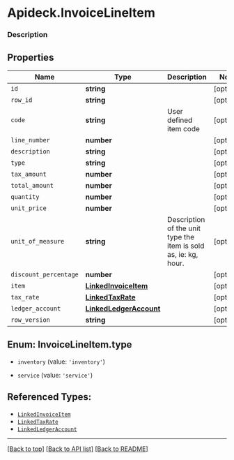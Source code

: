 # Apideck.InvoiceLineItem

### Description

## Properties
Name | Type | Description | Notes
------------ | ------------- | ------------- | -------------
`id` | **string** |  | [optional] 
`row_id` | **string** |  | [optional] 
`code` | **string** | User defined item code | [optional] 
`line_number` | **number** |  | [optional] 
`description` | **string** |  | [optional] 
`type` | **string** |  | [optional] 
`tax_amount` | **number** |  | [optional] 
`total_amount` | **number** |  | [optional] 
`quantity` | **number** |  | [optional] 
`unit_price` | **number** |  | [optional] 
`unit_of_measure` | **string** | Description of the unit type the item is sold as, ie: kg, hour. | [optional] 
`discount_percentage` | **number** |  | [optional] 
`item` | [**LinkedInvoiceItem**](LinkedInvoiceItem.md) |  | [optional] 
`tax_rate` | [**LinkedTaxRate**](LinkedTaxRate.md) |  | [optional] 
`ledger_account` | [**LinkedLedgerAccount**](LinkedLedgerAccount.md) |  | [optional] 
`row_version` | **string** |  | [optional] 





<a name="InvoiceLineItemType"></a>
## Enum: InvoiceLineItem.type


* `inventory` (value: `'inventory'`)

* `service` (value: `'service'`)




## Referenced Types:












* [`LinkedInvoiceItem`](LinkedInvoiceItem.md)
* [`LinkedTaxRate`](LinkedTaxRate.md)
* [`LinkedLedgerAccount`](LinkedLedgerAccount.md)


---

[[Back to top]](#) [[Back to API list]](../../../../README.md#documentation-for-api-endpoints) [[Back to README]](../../../../README.md)


